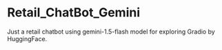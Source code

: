 # Retail_ChatBot_Gemini
Just a retail chatbot using gemini-1.5-flash model for exploring Gradio by HuggingFace. 
